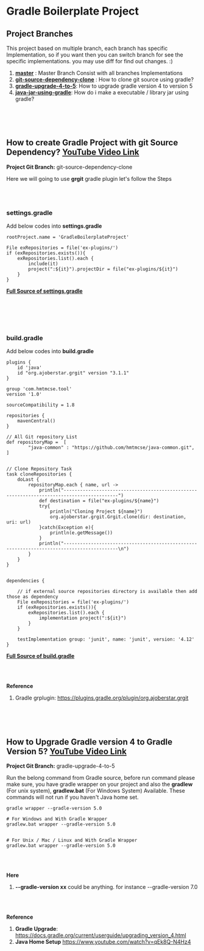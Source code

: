 # Gradle Boilerplate Project

## Project Branches

This project based on multiple branch, each branch has specific Implementation, so if you want then you can switch 
branch for see the specific implementations. you may use diff for find out changes. :)

1. **[master](https://github.com/hmtmcse-com/gradle-boilerplate-project/tree/master)** : Master Branch Consist with all branches Implementations
2. **[git-source-dependency-clone](https://github.com/hmtmcse-com/gradle-boilerplate-project/tree/git-source-dependency-clone)** : How to clone git source using gradle?
3. **[gradle-upgrade-4-to-5](https://github.com/hmtmcse-com/gradle-boilerplate-project/tree/gradle-upgrade-4-to-5)**: How to upgrade gradle version 4 to version 5
4. **[java-jar-using-gradle](#)**: How do i make a executable /  library jar using gradle?


<br><br><br>

## How to create Gradle Project with git Source Dependency? [YouTube Video Link](https://www.youtube.com/watch?v=Rv0Zm4L85PI)

**Project Git Branch:**  git-source-dependency-clone

Here we will going to use **grgit** gradle plugin let's follow the Steps



<br><br>

### settings.gradle 
Add below codes into **settings.gradle**

```
rootProject.name = 'GradleBoilerplateProject'

File exRepositories = file('ex-plugins/')
if (exRepositories.exists()){
    exRepositories.list().each {
        include(it)
        project(":${it}").projectDir = file("ex-plugins/${it}")
    }
}
```

**[Full Source of settings.gradle](https://github.com/hmtmcse-com/gradle-boilerplate-project/blob/master/settings.gradle)**



<br><br><br><br>

### build.gradle
Add below codes into **build.gradle**

```
plugins {
    id 'java'
    id "org.ajoberstar.grgit" version "3.1.1"
}

group 'com.hmtmcse.tool'
version '1.0'

sourceCompatibility = 1.8

repositories {
    mavenCentral()
}

// All Git repository List 
def repositoryMap =  [
        "java-common" : "https://github.com/hmtmcse/java-common.git",
]


// Clone Repository Task
task cloneRepositories {
    doLast {
        repositoryMap.each { name, url ->
            println("------------------------------------------------------------------------------------------")
            def destination = file("ex-plugins/${name}")
            try{
                println("Cloning Project ${name}")
                org.ajoberstar.grgit.Grgit.clone(dir: destination, uri: url)
            }catch(Exception e){
                println(e.getMessage())
            }
            println("------------------------------------------------------------------------------------------\n")
        }
    }
}


dependencies {

    // if external source repositories directory is available then add those as dependency
    File exRepositories = file('ex-plugins/')
    if (exRepositories.exists()){
        exRepositories.list().each {
            implementation project(":${it}")
        }
    }
    
    testImplementation group: 'junit', name: 'junit', version: '4.12'
}
```


**[Full Source of build.gradle](https://github.com/hmtmcse-com/gradle-boilerplate-project/blob/master/build.gradle)**


<br><br>

**Reference**
1. Gradle grplugin: https://plugins.gradle.org/plugin/org.ajoberstar.grgit



<br><br><br>

## How to Upgrade Gradle version 4 to Gradle Version 5? [YouTube Video Link](https://www.youtube.com/watch?v=UsxNGGgavPo)

**Project Git Branch:**  gradle-upgrade-4-to-5

Run the belong command from Gradle source, before run command please make sure, you have gradle wrapper on your project
and also the **gradlew** (For unix system), **gradlew.bat** (For Windows System) Available. These commands will not run if you
haven't Java home set.

```
gradle wrapper --gradle-version 5.0

# For Windows and With Gradle Wrapper
gradlew.bat wrapper --gradle-version 5.0


# For Unix / Mac / Linux and With Gradle Wrapper
gradlew.bat wrapper --gradle-version 5.0
```

<br><br>

**Here** 
1. **--gradle-version xx** could be anything. for instance --gradle-version 7.0


<br><br>

**Reference**
1. **Gradle Upgrade**: https://docs.gradle.org/current/userguide/upgrading_version_4.html
2. **Java Home Setup** https://www.youtube.com/watch?v=qEk8Q-N4Hz4